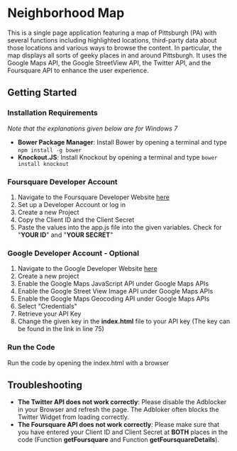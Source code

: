 # Neighborhood Map

This is a single page application featuring a map of Pittsburgh (PA) with several functions including highlighted locations, third-party data about those locations and various ways to browse the content.
In particular, the map displays all sorts of geeky places in and around Pittsburgh. It uses the Google Maps API, the Google StreetView API, the Twitter API, and the Foursquare API to enhance the user experience.

## Getting Started

### Installation Requirements
_Note that the explanations given below are for Windows 7_

* **Bower Package Manager**: Install Bower by opening a terminal and type `npm install -g bower`
* **Knockout.JS**: Install Knockout by opening a terminal and type `bower install knockout`

### Foursquare Developer Account

1. Navigate to the Foursquare Developer Website [here](https://developer.foursquare.com/)
2. Set up a Developer Account or log in
3. Create a new Project
4. Copy the Client ID and the Client Secret
5. Paste the values into the app.js file into the given variables. Check for "**YOUR ID**" and "**YOUR SECRET**"

### Google Developer Account - Optional
1. Navigate to the Google Developer Website [here](https://console.developers.google.com)
2. Create a new project
3. Enable the Google Maps JavaScript API under Google Maps APIs
4. Enable the Google Street View Image API under Google Maps APIs
5. Enable the Google Maps Geocoding API under Google Maps APIs
6. Select "Credentials"
7. Retrieve your API Key
8. Change the given key in the **index.html** file to your API key (The key can be found in the link in line 75)

### Run the Code
Run the code by opening the index.html with a browser

## Troubleshooting

* **The Twitter API does not work correctly**: Please disable the Adblocker in your Browser and refresh the page. The Adbloker often blocks the Twitter Widget from loading correctly.
* **The Foursquare API does not work correctly**: Please make sure that you have entered your Client ID and Client Secret at **BOTH** places in the code (Function **getFoursquare** and Function **getFoursquareDetails**).
